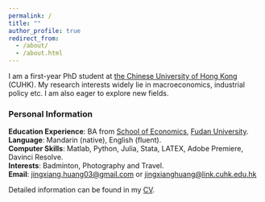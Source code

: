 ```yaml
---
permalink: /
title: ""
author_profile: true
redirect_from: 
  - /about/
  - /about.html
---
```


I am a first-year PhD student at [the Chinese University of Hong Kong](https://www.econ.cuhk.edu.hk/econ/en-gb/) (CUHK). My research interests widely lie in macroeconomics, industrial policy etc. I am also eager to explore new fields.

### Personal Information

**Education Experience**: BA from [School of Economics](https://econ.fudan.edu.cn/), [Fudan University](https://www.fudan.edu.cn).
**Language**: Mandarin (native), English (fluent).  
**Computer Skills**: Matlab, Python, Julia, Stata, LATEX, Adobe Premiere, Davinci Resolve.  
**Interests**: Badminton, Photography and Travel.  
**Email**: <jingxiang.huang03@gmail.com> or <jingxianghuang@link.cuhk.edu.hk>

Detailed information can be found in my [CV](/cv/).